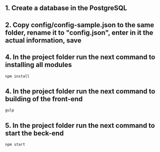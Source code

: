## 1. Create a database in the PostgreSQL

## 2. Copy config/config-sample.json to the same folder, rename it to "config.json", enter in it the actual information, save

## 4. In the project folder run the next command to installing all modules
```
npm install
```

## 4. In the project folder run the next command to building of the front-end
```
gulp
```

## 5. In the project folder run the next command to start the beck-end
```
npm start
```
